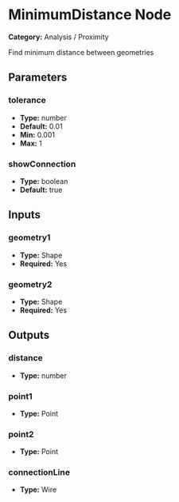
# MinimumDistance Node

**Category:** Analysis / Proximity

Find minimum distance between geometries

## Parameters


### tolerance
- **Type:** number
- **Default:** 0.01
- **Min:** 0.001
- **Max:** 1



### showConnection
- **Type:** boolean
- **Default:** true





## Inputs


### geometry1
- **Type:** Shape
- **Required:** Yes



### geometry2
- **Type:** Shape
- **Required:** Yes



## Outputs


### distance
- **Type:** number



### point1
- **Type:** Point



### point2
- **Type:** Point



### connectionLine
- **Type:** Wire




